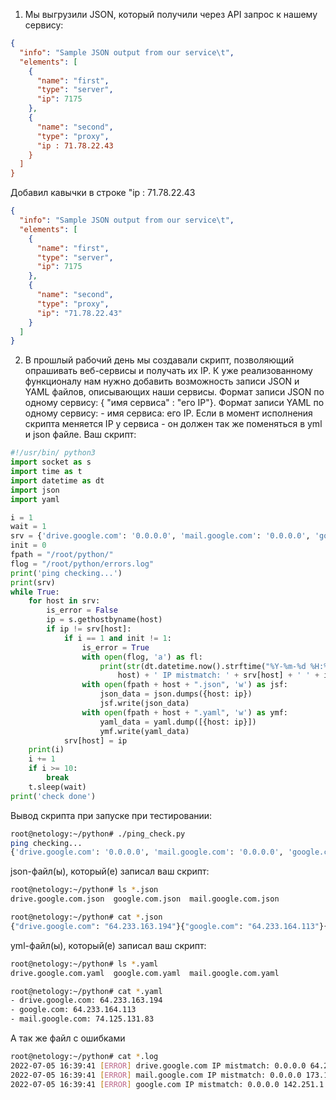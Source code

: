 1. Мы выгрузили JSON, который получили через API запрос к нашему сервису:

```json
{
  "info": "Sample JSON output from our service\t",
  "elements": [
    {
      "name": "first",
      "type": "server",
      "ip": 7175
    },
    {
      "name": "second",
      "type": "proxy",
      "ip : 71.78.22.43
    }
  ]
}
```

Добавил кавычки в строке "ip : 71.78.22.43

```json
{
  "info": "Sample JSON output from our service\t",
  "elements": [
    {
      "name": "first",
      "type": "server",
      "ip": 7175
    },
    {
      "name": "second",
      "type": "proxy",
      "ip": "71.78.22.43"
    }
  ]
}
```

2. В прошлый рабочий день мы создавали скрипт, позволяющий опрашивать веб-сервисы и получать их IP. К уже реализованному
   функционалу нам нужно добавить возможность записи JSON и YAML файлов, описывающих наши сервисы. Формат записи JSON по
   одному сервису: { "имя сервиса" : "его IP"}. Формат записи YAML по одному сервису: - имя сервиса: его IP. Если в
   момент исполнения скрипта меняется IP у сервиса - он должен так же поменяться в yml и json файле. Ваш скрипт:

```python
#!/usr/bin/ python3
import socket as s
import time as t
import datetime as dt
import json
import yaml

i = 1
wait = 1
srv = {'drive.google.com': '0.0.0.0', 'mail.google.com': '0.0.0.0', 'google.com': '0.0.0.0'}
init = 0
fpath = "/root/python/"
flog = "/root/python/errors.log"
print('ping checking...')
print(srv)
while True:
    for host in srv:
        is_error = False
        ip = s.gethostbyname(host)
        if ip != srv[host]:
            if i == 1 and init != 1:
                is_error = True
                with open(flog, 'a') as fl:
                    print(str(dt.datetime.now().strftime("%Y-%m-%d %H:%M:%S")) + ' [ERROR] ' + str(
                        host) + ' IP mistmatch: ' + srv[host] + ' ' + ip, file=fl)
                with open(fpath + host + ".json", 'w') as jsf:
                    json_data = json.dumps({host: ip})
                    jsf.write(json_data)
                with open(fpath + host + ".yaml", 'w') as ymf:
                    yaml_data = yaml.dump([{host: ip}])
                    ymf.write(yaml_data)
            srv[host] = ip
    print(i)
    i += 1
    if i >= 10:
        break
    t.sleep(wait)
print('check done')
```

Вывод скрипта при запуске при тестировании:

```bash
root@netology:~/python# ./ping_check.py
ping checking...
{'drive.google.com': '0.0.0.0', 'mail.google.com': '0.0.0.0', 'google.com': '0.0.0.0'}
```

json-файл(ы), который(е) записал ваш скрипт:

```bash
root@netology:~/python# ls *.json
drive.google.com.json  google.com.json  mail.google.com.json

root@netology:~/python# cat *.json
{"drive.google.com": "64.233.163.194"}{"google.com": "64.233.164.113"}{"mail.google.com": "74.125.131.83"}
```

yml-файл(ы), который(е) записал ваш скрипт:

```bash
root@netology:~/python# ls *.yaml
drive.google.com.yaml  google.com.yaml  mail.google.com.yaml

root@netology:~/python# cat *.yaml
- drive.google.com: 64.233.163.194
- google.com: 64.233.164.113
- mail.google.com: 74.125.131.83
```

А так же файл с ошибками

```bash
root@netology:~/python# cat *.log
2022-07-05 16:39:41 [ERROR] drive.google.com IP mistmatch: 0.0.0.0 64.233.163.194
2022-07-05 16:39:41 [ERROR] mail.google.com IP mistmatch: 0.0.0.0 173.194.73.17
2022-07-05 16:39:41 [ERROR] google.com IP mistmatch: 0.0.0.0 142.251.1.138
```